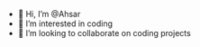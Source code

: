 - 👋 Hi, I’m @Ahsar
- 👀 I’m interested in coding
- 💞️ I’m looking to collaborate on coding projects

<!---
Ahsar-4rs/Ahsar-4rs is a ✨ special ✨ repository because its `README.md` (this file) appears on your GitHub profile.
You can click the Preview link to take a look at your changes.
--->
